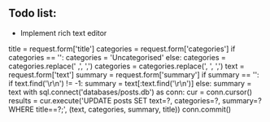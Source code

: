 ## Todo list:
* Implement rich text editor

title = request.form['title']
    categories = request.form['categories']
    if categories == '':
        categories = 'Uncategorised'
    else:
        categories = categories.replace(' ,', ',')
        categories = categories.replace(', ', ',')
    text = request.form['text']
    summary = request.form['summary']
    if summary == '':
        if text.find('\r\n') != -1:
            summary = text[:text.find('\r\n')]
        else:
            summary = text
    with sql.connect('databases/posts.db') as conn:
        cur = conn.cursor()
        results = cur.execute('UPDATE posts SET text=?, categories=?, summary=? WHERE title==?;', (text, categories, summary, title))
        conn.commit()
